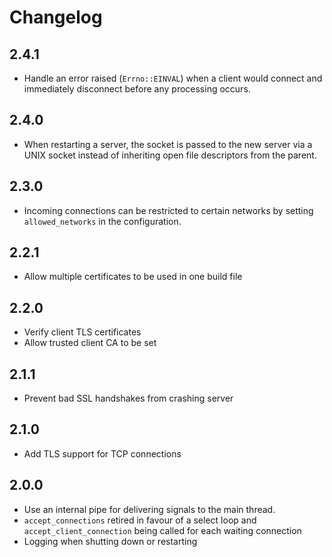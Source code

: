 # Changelog

## 2.4.1
* Handle an error raised (`Errno::EINVAL`) when a client would connect and immediately disconnect before any processing occurs.

## 2.4.0
* When restarting a server, the socket is passed to the new server via a UNIX socket instead of inheriting open file descriptors from the parent.

## 2.3.0
* Incoming connections can be restricted to certain networks by setting `allowed_networks` in the configuration.

## 2.2.1
* Allow multiple certificates to be used in one build file

## 2.2.0
* Verify client TLS certificates
* Allow trusted client CA to be set

## 2.1.1
* Prevent bad SSL handshakes from crashing server

## 2.1.0
* Add TLS support for TCP connections

## 2.0.0
* Use an internal pipe for delivering signals to the main thread.
* `accept_connections` retired in favour of a select loop and `accept_client_connection` being called for each waiting connection
* Logging when shutting down or restarting
